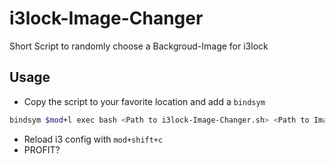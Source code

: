 # i3lock-Image-Changer
Short Script to randomly choose a Backgroud-Image for i3lock

## Usage
- Copy the script to your favorite location and add a ```bindsym``` 
```bash
bindsym $mod+l exec bash <Path to i3lock-Image-Changer.sh> <Path to Image Folder> <Custom Parameters (like -t or -f)>
```
- Reload i3 config with ```mod+shift+c```
- PROFIT?
